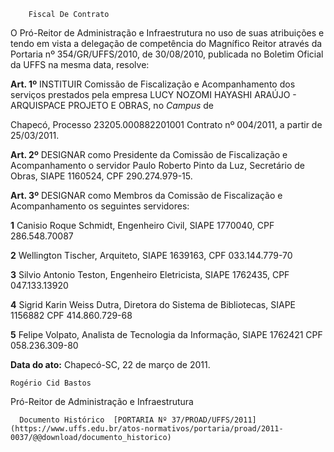         Fiscal De Contrato  

O Pró-Reitor de Administração e Infraestrutura no uso de suas atribuições e tendo em vista a delegação de competência do Magnífico Reitor através da Portaria nº 354/GR/UFFS/2010, de 30/08/2010, publicada no Boletim Oficial da UFFS na mesma data, resolve:

 **Art. 1º** INSTITUIR Comissão de Fiscalização e Acompanhamento dos serviços prestados pela empresa LUCY NOZOMI HAYASHI ARAÚJO - ARQUISPACE PROJETO E OBRAS, no *Campus* de

 Chapecó, Processo 23205.000882201001 Contrato nº 004/2011, a partir de 25/03/2011.

 **Art. 2º** DESIGNAR como Presidente da Comissão de Fiscalização e Acompanhamento o servidor Paulo Roberto Pinto da Luz, Secretário de Obras, SIAPE 1160524, CPF 290.274.979-15.

 **Art. 3º** DESIGNAR como Membros da Comissão de Fiscalização e Acompanhamento os seguintes servidores:

 **1** Canisio Roque Schmidt, Engenheiro Civil, SIAPE 1770040, CPF 286.548.70087

 **2** Wellington Tischer, Arquiteto, SIAPE 1639163, CPF 033.144.779-70

 **3** Silvio Antonio Teston, Engenheiro Eletricista, SIAPE 1762435, CPF 047.133.13920

 **4** Sigrid Karin Weiss Dutra, Diretora do Sistema de Bibliotecas, SIAPE 1156882 CPF 414.860.729-68

 **5** Felipe Volpato, Analista de Tecnologia da Informação, SIAPE 1762421 CPF 058.236.309-80

  

   **Data do ato:** Chapecó-SC, 22 de março de 2011.   
 

    Rogério Cid Bastos   
 Pró-Reitor de Administração e Infraestrutura 

      Documento Histórico  [PORTARIA Nº 37/PROAD/UFFS/2011](https://www.uffs.edu.br/atos-normativos/portaria/proad/2011-0037/@@download/documento_historico)     
      